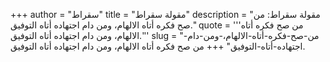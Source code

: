 +++
author = "سقراط"
title = "مقولة سقراط"
description = "مقولة سقراط: من صح فكره أتاه الالهام، ومن دام اجتهاده أتاه التوفيق."
quote = '''من صح فكره أتاه الالهام، ومن دام اجتهاده أتاه التوفيق.'''
slug = "من-صح-فكره-أتاه-الالهام،-ومن-دام-اجتهاده-أتاه-التوفيق"
+++
من صح فكره أتاه الالهام، ومن دام اجتهاده أتاه التوفيق.
